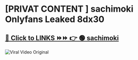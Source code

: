 
 # [PRIVAT CONTENT ] sachimoki Onlyfans Leaked 8dx30

## <h2><a href="https://clipsfans.com/sachimoki&ref=git">🔗 Click to LINKS ⏩⏩ 👉 🟢 sachimoki </a></h2>

<a href="https://clipsfans.com/sachimoki&ref=git" rel="nofollow" data-target="animated-image.originalLink"><img src="https://i.ibb.co.com/xMMVF88/686577567.gif" alt="Viral Video Original" style="max-width: 100%; display: inline-block;" data-target="animated-image.originalImage"></a>

